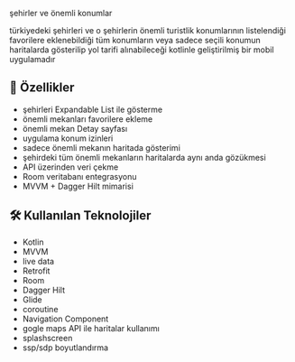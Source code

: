 
şehirler ve önemli konumlar

türkiyedeki şehirleri ve o şehirlerin önemli turistlik konumlarının listelendiği favorilere eklenebildiği tüm konumların veya sadece seçili konumun haritalarda gösterilip yol tarifi alınabileceği kotlinle geliştirilmiş bir mobil uygulamadır 




## 🚀 Özellikler

- şehirleri Expandable List ile gösterme
- önemli mekanları favorilere ekleme
- önemli mekan Detay sayfası
- uygulama konum izinleri
- sadece önemli mekanın haritada gösterimi
- şehirdeki tüm önemli mekanların haritalarda aynı anda gözükmesi
- API üzerinden veri çekme
- Room veritabanı entegrasyonu
- MVVM + Dagger Hilt mimarisi

## 🛠 Kullanılan Teknolojiler

- Kotlin
- MVVM
- live data
- Retrofit
- Room
- Dagger Hilt
- Glide
- coroutine
- Navigation Component
- gogle maps API ile haritalar kullanımı 
- splashscreen 
- ssp/sdp boyutlandırma





